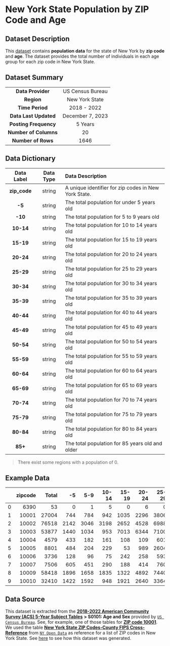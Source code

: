 # New York State Population by ZIP Code and Age

## Dataset Description
This [dataset](https://github.com/ntlfi/optimization_datasets/blob/main/child_care/nys_pop_by_zipcode_age/population.csv) contains **population data** for the state of New York by **zip code** and **age**. The dataset provides the total number of individuals in each age group for each zip code in New York State. 

## Dataset Summary
|   |   |
|:---:|:---:|
| **Data Provider** | US Census Bureau |
| **Region** | New York State |
| **Time Period** | 2018 - 2022 |
| **Data Last Updated** | December 7, 2023 |
| **Posting Frequency** | 5 Years |
| **Number of Columns** | 20 |
| **Number of Rows** | 1646 |

## Data Dictionary

| Data Label | Data Type | Data Description |
|:---:|:---:|:---|
| **zip_code** | string | A unique identifier for zip codes in New York State. |
| **-5** | string | The total population for under 5 years old |
| **-10** | string | The total population for 5 to 9 years old |
| **10-14** | string | The total population for 10 to 14 years old |
| **15-19** | string | The total population for 15 to 19 years old |
| **20-24** | string | The total population for 20 to 24 years old |
| **25-29** | string | The total population for 25 to 29 years old |
| **30-34** | string | The total population for 30 to 34 years old |
| **35-39** | string | The total population for 35 to 39 years old |
| **40-44** | string | The total population for 40 to 44 years old |
| **45-49** | string | The total population for 45 to 49 years old |
| **50-54** | string | The total population for 50 to 54 years old |
| **55-59** | string | The total population for 55 to 59 years old |
| **60-64** | string | The total population for 60 to 64 years old |
| **65-69** | string | The total population for 65 to 69 years old |
| **70-74** | string | The total population for 70 to 74 years old |
| **75-79** | string | The total population for 75 to 79 years old |
| **80-84** | string | The total population for 80 to 84 years old |
| **85+** | string | The total population for 85 years old and older |

> There exist some regions with a population of 0.


## Example Data
|    |   zipcode |   Total |   -5 |   5-9 |   10-14 |   15-19 |   20-24 |   25-29 |   30-34 |   35-39 |   40-44 |   45-49 |   50-54 |   55-59 |   60-64 |   65-69 |   70-74 |   75-79 |   80-84 |   85+ |
|---:|----------:|--------:|-----:|------:|--------:|--------:|--------:|--------:|--------:|--------:|--------:|--------:|--------:|--------:|--------:|--------:|--------:|--------:|--------:|------:|
|  0 |      6390 |      53 |    0 |     1 |       5 |       0 |       6 |       0 |       9 |      18 |       0 |      12 |       2 |       0 |       0 |       0 |       0 |       0 |       0 |     0 |
|  1 |     10001 |   27004 |  744 |   784 |     942 |    1035 |    2296 |    3806 |    3588 |    2524 |    1702 |    1903 |    1704 |    1225 |    1323 |     933 |     815 |     616 |     488 |   576 |
|  2 |     10002 |   76518 | 2142 |  3046 |    3198 |    2652 |    4528 |    6988 |    6278 |    5157 |    4962 |    4822 |    4410 |    6106 |    4548 |    4815 |    4748 |    2531 |    2793 |  2794 |
|  3 |     10003 |   53877 | 1440 |  1034 |     953 |    7013 |    6344 |    7100 |    6427 |    3221 |    2907 |    1988 |    2698 |    2350 |    2274 |    2793 |    1854 |    1646 |     779 |  1056 |
|  4 |     10004 |    4579 |  433 |   182 |     161 |     108 |     109 |     601 |     724 |     490 |     241 |     313 |     549 |     279 |     199 |     173 |       2 |      15 |       0 |     0 |
|  5 |     10005 |    8801 |  484 |   204 |     229 |      53 |     989 |    2604 |    1144 |     945 |     685 |     351 |     652 |     218 |      85 |      92 |      66 |       0 |       0 |     0 |
|  6 |     10006 |    3736 |  128 |    96 |      75 |     242 |     258 |     593 |     778 |     445 |     428 |     316 |     172 |      58 |      56 |       6 |      65 |       0 |       0 |    20 |
|  7 |     10007 |    7506 |  605 |   451 |     290 |     188 |     414 |     760 |    1074 |     750 |     505 |    1042 |     489 |     126 |     171 |     369 |     172 |       0 |      65 |    35 |
|  8 |     10009 |   58418 | 1896 |  1658 |    1835 |    1322 |    4892 |    7440 |    7784 |    3980 |    3624 |    2841 |    2963 |    4957 |    4078 |    2858 |    2368 |    1489 |    1256 |  1177 |
|  9 |     10010 |   32410 | 1422 |  1592 |     948 |    1921 |    2640 |    3364 |    3516 |    3145 |    1839 |    1874 |    1467 |    1247 |    1870 |    1694 |    1621 |     898 |     760 |   592 |



## Data Source
This dataset is extracted from the [**2018-2022 American Community Survey (ACS) 5-Year Subject Tables**](https://www.census.gov/acs/www/data/data-tables-and-tools/subject-tables/) **> S0101: Age and Sex** provided by [`US Census Bureau`](https://www.census.gov/). See, for example, one of those tables for [**ZIP code 10001**](https://data.census.gov/table?q=10001&t=Age%20and%20Sex). We used the table [**New York State ZIP Codes-County FIPS Cross-Reference**](https://data.ny.gov/Government-Finance/New-York-State-ZIP-Codes-County-FIPS-Cross-Referen/juva-r6g2/about_data) from [`NY Open Data`](https://data.ny.gov/Government-Finance/New-York-State-ZIP-Codes-County-FIPS-Cross-Referen/juva-r6g2/about_data) as reference for a list of ZIP codes in New York State. See [here](https://github.com/ntlfi/optimization_datasets/blob/main/child_care/nys_pop_by_zipcode_age/fetch.py) to see how this dataset was generated. 